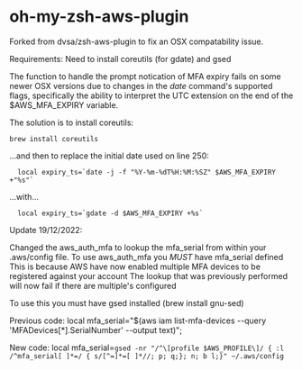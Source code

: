 # oh-my-zsh-aws-plugin 

Forked from dvsa/zsh-aws-plugin to fix an OSX compatability issue.

Requirements:
Need to install coreutils (for gdate) and gsed

The function to handle the prompt notication of MFA expiry fails on some newer OSX versions due to 
changes in the <i>date</i> command's supported flags, specifically the ability to interpret the UTC
extension on the end of the $AWS_MFA_EXPIRY variable.

The solution is to install coreutils:
	
	brew install coreutils

...and then to replace the initial date used on line 250:

      local expiry_ts=`date -j -f "%Y-%m-%dT%H:%M:%SZ" $AWS_MFA_EXPIRY +"%s"`

...with...

      local expiry_ts=`gdate -d $AWS_MFA_EXPIRY +%s`

Update 19/12/2022:

Changed the aws_auth_mfa to lookup the mfa_serial from within your .aws/config file.
To use aws_auth_mfa you *MUST* have mfa_serial defined
This is because AWS have now enabled multiple MFA devices to be registered against your account
The lookup that was previously performed will now fail if there are multiple's configured

To use this you must have gsed installed (brew install gnu-sed)

Previous code:
local mfa_serial="$(aws iam list-mfa-devices --query 'MFADevices[*].SerialNumber' --output text)";

New code: 
local mfa_serial=`gsed -nr "/^\[profile $AWS_PROFILE\]/ { :l /^mfa_serial[ ]*=/ { s/[^=]*=[ ]*//; p; q;}; n; b l;}" ~/.aws/config`
